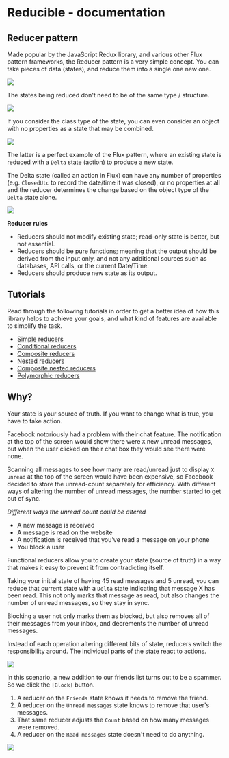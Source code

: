 # Reducible - documentation

## Reducer pattern

Made popular by the JavaScript Redux library, and various other Flux pattern frameworks,
the Reducer pattern is a very simple concept. You can take pieces of data (states),
and reduce them into a single one new one.

![](./../Images/reducer-explanation-1.jpg)

The states being reduced don't need to be of the same type / structure.

![](./../Images/reducer-explanation-2.jpg)

If you consider the class type of the state, you can even consider an object with no properties as a state
that may be combined.

![](./../Images/reducer-explanation-3.jpg)

The latter is a perfect example of the Flux pattern, where an existing state is reduced with a `Delta` state (action)
to produce a new state.

The Delta state (called an action in Flux) can have any number of properties (e.g. `ClosedUtc` to record the date/time
it was closed), or no properties at all and the reducer determines the change based on the object type of the `Delta` state alone.

![](./../Images/reducer-explanation-4.jpg)

**Reducer rules**
* Reducers should not modify existing state; read-only state is better, but not essential.
* Reducers should be pure functions; meaning that the output should be derived from the input only,
  and not any additional sources such as databases, API calls, or the current Date/Time.
* Reducers should produce new state as its output.

## Tutorials

Read through the following tutorials in order to get a better idea of how this
library helps to achieve your goals, and what kind of features are available to
simplify the task.

* [Simple reducers](../Source/Tutorials/01-SimpleReducers/README.md)
* [Conditional reducers](../Source/Tutorials/02-ConditionalReducers/README.md)
* [Composite reducers](../Source/Tutorials/03-CompositeReducers/README.md)
* [Nested reducers](../Source/Tutorials/04-NestedReducers/README.md)
* [Composite nested reducers](../Source/Tutorials/05-CompositeNestedReducers/README.md)
* [Polymorphic reducers](../Source/Tutorials/06-PolymorphicReducers/README.md)

## Why?

Your state is your source of truth. If you want to change what is true, you have
to take action.

Facebook notoriously had a problem with their chat feature. The notification
at the top of the screen would show there were `X` new unread messages, but when the
user clicked on their chat box they would see there were none.

Scanning all messages to see how many are read/unread just to display `X unread`
at the top of the screen would have been expensive, so Facebook decided to store
the unread-count separately for efficiency. With different ways of altering the
number of unread messages, the number started to get out of sync.

*Different ways the unread count could be altered*
* A new message is received
* A message is read on the website
* A notification is received that you've read a message on your phone
* You block a user

Functional reducers allow you to create your state (source of truth) in a way
that makes it easy to prevent it from contradicting itself.

Taking your initial state of having 45 read messages and 5 unread, you can reduce
that current state with a `Delta` state indicating that message X has been read. This
not only marks that message as read, but also changes the number of unread messages, so
they stay in sync.

Blocking a user not only marks them as blocked, but also removes all of their messages
from your inbox, and decrements the number of unread messages.

Instead of each operation altering different bits of state, reducers switch the
responsibility around. The individual parts of the state react to actions.

![](./../Images/reducer-explanation-5.jpg)

In this scenario, a new addition to our friends list turns out to be a spammer. So
we click the `[Block]` button.

1. A reducer on the `Friends` state knows it needs to remove the friend.
2. A reducer on the `Unread messages` state knows to remove that user's messages.
3. That same reducer adjusts the `Count` based on how many messages were removed.
4. A reducer on the `Read messages` state doesn't need to do anything.

![](./../Images/reducer-explanation-6.jpg)

